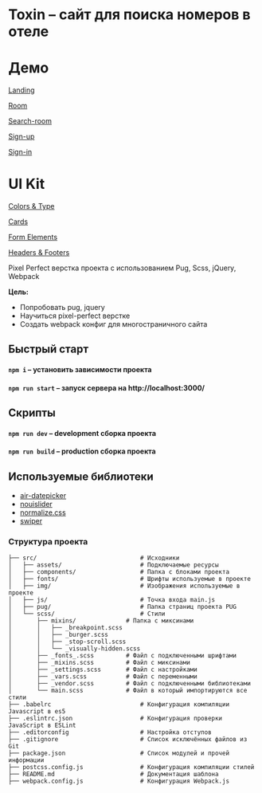 # Toxin – сайт для поиска номеров в отеле

# Демо

[Landing](https://ramai1990.github.io/frontend/landing)

[Room](https://ramai1990.github.io/frontend/room)

[Search-room](https://ramai1990.github.io/frontend/search-room)

[Sign-up](https://ramai1990.github.io/frontend/sign-up)

[Sign-in](https://ramai1990.github.io/frontend/sign-in)

# Ul Kit

[Colors & Type](https://ramai1990.github.io/frontend/colors-type)

[Cards](https://ramai1990.github.io/frontend/cards)

[Form Elements](https://ramai1990.github.io/frontend/form-elements)

[Headers & Footers](https://ramai1990.github.io/frontend/headers-footers)


Pixel Perfect верстка проекта с использованием Pug, Scss, jQuery, Webpack

**Цель:**
- Попробовать pug, jquery
- Научиться pixel-perfect верстке
- Создать webpack конфиг для многостраничного сайта

## Быстрый старт

#### `npm i` – установить зависимости проекта

#### `npm run start` – запуск сервера на http://localhost:3000/

## Скрипты

#### `npm run dev` – development сборка проекта

#### `npm run build` – production сборка проекта

## Используемые библиотеки

- [air-datepicker](https://github.com/t1m0n/air-datepicker)
- [nouislider](https://refreshless.com/nouislider/)
- [normalize.css](https://github.com/necolas/normalize.css)
- [swiper](https://swiperjs.com/)

### Структура проекта

```
├── src/                             # Исходники
│   ├── assets/                      # Подключаемые ресурсы
│   ├── components/                  # Папка с блоками проекта
│   ├── fonts/                       # Шрифты используемые в проекте
│   ├── img/                         # Изображения используемые в проекте
│   ├── js/                          # Точка входа main.js
│   ├── pug/                         # Папка страниц проекта PUG
│   └── scss/                        # Стили
│       ├── mixins/              # Папка с миксинами
│       │   ├── _breakpoint.scss      
│       │   ├── _burger.scss       
│       │   ├── _stop-scroll.scss      
│       │   └── _visually-hidden.scss 
│       ├── _fonts_.scss         # Файл с подключенными шрифтами
│       ├── _mixins.scss         # Файл с миксинами
│       ├── _settings.scss       # Файл с настройками  
│       ├── _vars.scss           # Файл с переменными 
│       ├── _vendor.scss         # Файл с подключенными библиотеками
│       └── main.scss            # Файл в который импортируются все стили
├── .babelrc                         # Конфигурация компиляции Javascript в es5
├── .eslintrc.json                   # Конфигурация проверки JavaScript в ESLint
├── .editorconfig                    # Настройка отступов
├── .gitignore                       # Список исключённых файлов из Git
├── package.json                     # Список модулей и прочей информации
├── postcss.config.js                # Конфигурация компиляции стилей
├── README.md                        # Документация шаблона
├── webpack.config.js                # Конфигурация Webpack.js
```

